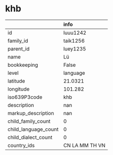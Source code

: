 # khb
|                      | info           |
|:---------------------|:---------------|
| id                   | luuu1242       |
| family_id            | taik1256       |
| parent_id            | luey1235       |
| name                 | Lü             |
| bookkeeping          | False          |
| level                | language       |
| latitude             | 21.0321        |
| longitude            | 101.282        |
| iso639P3code         | khb            |
| description          | nan            |
| markup_description   | nan            |
| child_family_count   | 0              |
| child_language_count | 0              |
| child_dialect_count  | 0              |
| country_ids          | CN LA MM TH VN |